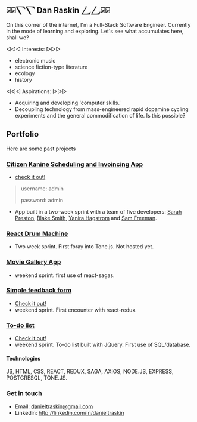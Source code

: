 ## ⍄⍄⎲⎲ Dan Raskin ⎳⎳⍄⍄
On this corner of the internet, I'm a Full-Stack Software Engineer. Currently in the mode of learning and exploring. Let's see what accumulates here, shall we?

◁◁◁ Interests: ▷▷▷
  - electronic music
  - science fiction-type literature
  - ecology
  - history
 
◁◁◁ Aspirations: ▷▷▷
  - Acquiring and developing 'computer skills.'
  - Decoupling technology from mass-engineered rapid dopamine cycling experiments and the general commodification of life. Is this possible?

## Portfolio
<!--
Current project: Scheduling and invoicing app for dog-walking company
- very practical!
-->
Here are some past projects

### [Citizen Kanine Scheduling and Invoincing App](https://github.com/danraskin/citizen-kanine-demo)
- [check it out!](http://citizen-kanine-demo.herokuapp.com)
>username: admin
>
>password: admin
- App built in a two-week sprint with a team of five developers: [Sarah Preston](https://github.com/seprest1), [Blake Smith](https://github.com/blakesmithmn), [Yanira Hagstrom](https://github.com/YaniraHagstrom) and [Sam Freeman](https://github.com/sam-c-freeman).

### [React Drum Machine](https://github.com/danraskin/rhythm-sequencer-solo-project)
- Two week sprint. First foray into Tone.js. Not hosted yet.

### [Movie Gallery App](https://github.com/danraskin/weekend-movies-sagas)
- weekend sprint. first use of react-sagas.

### [Simple feedback form](https://github.com/danraskin/weekend-redux-feedback-loop)
- [Check it out!](https://weekend-redux-feedback-form.herokuapp.com/)
- weekend sprint. First encounter with react-redux.

### [To-do list](https://github.com/danraskin/weekend-to-do-list)
- [Check it out!](https://weekend-sql-todo-list.herokuapp.com/)
- weekend sprint. To-do list built with JQuery. First use of SQL/database.

#### Technologies
JS, HTML, CSS, REACT, REDUX, SAGA, AXIOS, NODE.JS, EXPRESS, POSTGRESQL, TONE.JS.

### Get in touch
* Email: danieltraskin@gmail.com
* Linkedin: http://linkedin.com/in/danieltraskin
